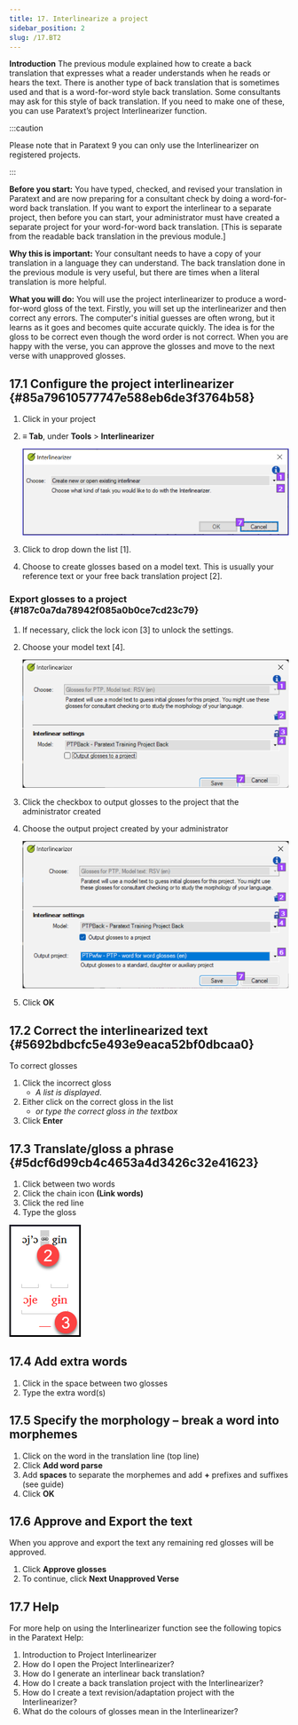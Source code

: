 ```yaml
---
title: 17. Interlinearize a project
sidebar_position: 2
slug: /17.BT2
---
```




**Introduction**  The previous module explained how to create a back translation that expresses what a reader understands when he reads or hears the text. There is another type of back translation that is sometimes used and that is a word-for-word style back translation. Some consultants may ask for this style of back translation. If you need to make one of these, you can use Paratext’s project Interlinearizer function.


:::caution

Please note that in Paratext 9 you can only use the Interlinearizer on registered projects.

:::




**Before you start:** You have typed, checked, and revised your translation in Paratext and are now preparing for a consultant check by doing a word-for-word back translation. If you want to export the interlinear to a separate project, then before you can start, your administrator must have created a separate project for your word-for-word back translation. [This is separate from the readable back translation in the previous module.]


**Why this is important:** Your consultant needs to have a copy of your translation in a language they can understand. The back translation done in the previous module is very useful, but there are times when a literal translation is more helpful.


**What you will do:** You will use the project interlinearizer to produce a word-for-word gloss of the text. Firstly, you will set up the interlinearizer and then correct any errors. The computer's initial guesses are often wrong, but it learns as it goes and becomes quite accurate quickly. The idea is for the gloss to be correct even though the word order is not correct. When you are happy with the verse, you can approve the glosses and move to the next verse with unapproved glosses.


## 17.1 Configure the project interlinearizer {#85a79610577747e588eb6de3f3764b58}

1. Click in your project
1. **≡ Tab**, under **Tools** &gt; **Interlinearizer**

    ![](/notion_imgs/1905854111.png)

1. Click to drop down the list [1].
1. Choose to create glosses based on a model text. This is usually your reference text or your free back translation project [2].

### Export glosses to a project {#187c0a7da78942f085a0b0ce7cd23c79}

1. If necessary, click the lock icon [3] to unlock the settings.
1. Choose your model text [4].

    ![](/notion_imgs/1443407551.png)

1. Click the checkbox to output glosses to the project that the administrator created
1. Choose the output project created by your administrator

    ![](/notion_imgs/310119566.png)

1. Click **OK**

## 17.2 Correct the interlinearized text {#5692bdbcfc5e493e9eaca52bf0dbcaa0}


To correct glosses

1. Click the incorrect gloss
    - _A list is displayed_.
1. Either click on the correct gloss in the list
    - _or type the correct gloss in the textbox_
1. Click **Enter**

## 17.3 Translate/gloss a phrase {#5dcf6d99cb4c4653a4d3426c32e41623}


<div class='notion-row'>
<div class='notion-column' style={{width: 'calc((100% - (min(32px, 4vw) * 1)) * 0.5)'}}>

1. Click between two words
2. Click the chain icon  **(Link words)**
3. Click the red line
4. Type the gloss




</div><div className='notion-spacer' >
  </p> 
  
  <p spaces-before="0">
    

<div class='notion-column' style={{width: 'calc((100% - (min(32px, 4vw) * 1)) * 0.5)'}}>

![](/notion_imgs/576503207.png)

</div>    
    <div className='notion-spacer' >
    </div>
  </p>


<h2 id="397336e9e1e34f43953ba179210b763c" spaces-before="0">
  17.4 Add extra words
</h2>

<ol start="1">
  <li>
    Click in the space between two glosses
  </li>
  
  <li>
    Type the extra word(s)
  </li>
</ol>

<h2 id="4be396e96f22469ea459ab6501e55386" spaces-before="0">
  17.5 Specify the morphology – break a word into morphemes
</h2>

<ol start="1">
  <li>
    Click on the word in the translation line (top line)
  </li>
  
  <li>
    Click <strong x-id="1">Add word parse</strong>
  </li>
  
  <li>
    Add <strong x-id="1">spaces</strong> to separate the morphemes and add <strong x-id="1">+</strong> prefixes and suffixes (see guide)
  </li>
  
  <li>
    Click <strong x-id="1">OK</strong>
  </li>
</ol>

<h2 id="9295ee6e6c294b8591bbab695a814ea1" spaces-before="0">
  17.6 Approve and Export the text
</h2>

<p spaces-before="0">
  When you approve and export the text any remaining red glosses will be approved.
</p>

<ol start="1">
  <li>
    Click <strong x-id="1">Approve glosses</strong>
  </li>
  
  <li>
    To continue, click <strong x-id="1">Next Unapproved Verse</strong>
  </li>
</ol>

<h2 id="192a271a080f459886a47400bde27014" spaces-before="0">
  17.7 Help
</h2>

<p spaces-before="0">
  For more help on using the Interlinearizer function see the following topics in the Paratext Help:
</p>

<ol start="1">
  <li>
    Introduction to Project Interlinearizer
  </li>
  
  <li>
    How do I open the Project Interlinearizer?
  </li>
  
  <li>
    How do I generate an interlinear back translation?
  </li>
  
  <li>
    How do I create a back translation project with the Interlinearizer?
  </li>
  
  <li>
    How do I create a text revision/adaptation project with the Interlinearizer?
  </li>
  
  <li>
    What do the colours of glosses mean in the Interlinearizer?
  </li>
</ol>
